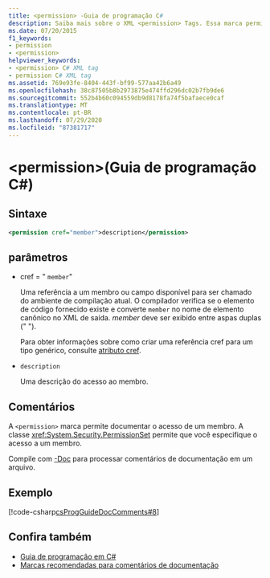 ```yaml
---
title: <permission> -Guia de programação C#
description: Saiba mais sobre o XML <permission> Tags. Essa marca permite documentar o acesso de um membro, enquanto a classe PermissionSet permite que você especifique o acesso a um membro.
ms.date: 07/20/2015
f1_keywords:
- permission
- <permission>
helpviewer_keywords:
- <permission> C# XML tag
- permission C# XML tag
ms.assetid: 769e93fe-8404-443f-bf99-577aa42b6a49
ms.openlocfilehash: 38c87505b8b2973875e474ffd296dc02b7fb9de6
ms.sourcegitcommit: 552b4b60c094559db9d8178fa74f5bafaece0caf
ms.translationtype: MT
ms.contentlocale: pt-BR
ms.lasthandoff: 07/29/2020
ms.locfileid: "87381717"
---
```

# <a name="permission-c-programming-guide"></a>\<permission>(Guia de programação C#)

## <a name="syntax"></a>Sintaxe

```xml
<permission cref="member">description</permission>
```

## <a name="parameters"></a>parâmetros

- cref = " `member`"

  Uma referência a um membro ou campo disponível para ser chamado do ambiente de compilação atual. O compilador verifica se o elemento de código fornecido existe e converte `member` no nome de elemento canônico no XML de saída. *member* deve ser exibido entre aspas duplas (" ").

  Para obter informações sobre como criar uma referência cref para um tipo genérico, consulte [atributo cref](./cref-attribute.md).

- `description`

  Uma descrição do acesso ao membro.

## <a name="remarks"></a>Comentários

A `<permission>` marca permite documentar o acesso de um membro. A classe <xref:System.Security.PermissionSet> permite que você especifique o acesso a um membro.

Compile com [-Doc](../../language-reference/compiler-options/doc-compiler-option.md) para processar comentários de documentação em um arquivo.

## <a name="example"></a>Exemplo

[!code-csharp[csProgGuideDocComments#8](~/samples/snippets/csharp/VS_Snippets_VBCSharp/csProgGuideDocComments/CS/DocComments.cs#8)]

## <a name="see-also"></a>Confira também

- [Guia de programação em C#](../index.md)
- [Marcas recomendadas para comentários de documentação](./recommended-tags-for-documentation-comments.md)
